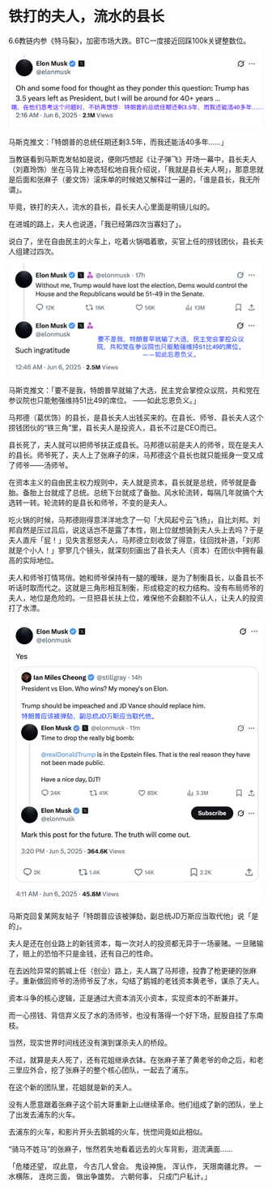 # 铁打的夫人，流水的县长

6.6教链内参《特马裂》，加密市场大跌。BTC一度接近回踩100k关键整数位。

![](2025-06-06-A01.png)

马斯克推文：「特朗普的总统任期还剩3.5年，而我还能活40多年……」

当教链看到马斯克发帖如是说，便刚巧想起《让子弹飞》开场一幕中，县长夫人（刘嘉玲饰）坐在马背上神态轻松地自我介绍说，「我就是县长夫人啊」，那意思就是后面和张麻子（姜文饰）滚床单的时候她又解释过一遍的，「谁是县长，我无所谓」。

毕竟，铁打的夫人，流水的县长，县长夫人心里面是明镜儿似的。

在进城的路上，夫人也说道，「我已经第四次当寡妇了」。

说白了，坐在自由民主的火车上，吃着火锅唱着歌，买官上任的捞钱团伙，县长夫人组建过四次。

![](2025-06-06-A02.png)

马斯克推文：「要不是我，特朗普早就输了大选，民主党会掌控众议院，共和党在参议院也只能勉强维持51比49的席位。 ——如此忘恩负义。」

马邦德（葛优饰）的县长，是县长夫人出钱买来的。在县长、师爷、县长夫人这个捞钱团伙的“铁三角”里，县长夫人是投资人，县长不过是CEO而已。

县长死了，夫人就可以把师爷扶正成县长。马邦德以前是夫人的师爷，现在是夫人的县长。师爷死了，夫人上了张麻子的床，马邦德这个县长也就只能摇身一变又成了师爷——汤师爷。

在资本主义的自由民主权力规则中，夫人就是资本，县长就是总统，师爷就是备胎。备胎上台就成了总统。总统下台就成了备胎。风水轮流转，每隔几年就搞个大选转一转。轮流转的是县长和师爷，不变的是夫人。

吃火锅的时候，马邦德刚得意洋洋地念了一句「大风起兮云飞扬」，自比刘邦。刘邦自然是压过吕后，说这话岂不是露了本性，刚上位就想骑到夫人头上去吗？于是夫人直斥「屁！」见失言惹怒夫人，马邦德立刻收敛了得意，往回找补道，「刘邦就是个小人！」寥寥几个镜头，就深刻刻画出了县长夫人（资本）在团伙中拥有最高的实际地位。

夫人和师爷打情骂俏。她和师爷保持有一腿的暧昧，是为了制衡县长，以备县长不听话时取而代之。这就是三角形相互制衡，形成稳定的权力结构。没有布局师爷的夫人，地位是危险的。一旦把县长扶上位，难保他不会翻脸不认人，让夫人的投资打了水漂。

![](2025-06-06-A03.png)

马斯克回复某网友帖子「特朗普应该被弹劾，副总统JD万斯应当取代他」说「是的」。

夫人是还在创业路上的新钱资本，每一次对人的投资都无异于一场豪赌。一旦赌输了，赔上的恐怕不只是金钱，还有自己的性命。

在去凶险异常的鹅城上任（创业）路上，夫人踹了马邦德，投靠了枪更硬的张麻子。重新做回师爷的汤师爷反了水，勾结了鹅城的老钱资本黄老爷，谋杀了夫人。

资本斗争的核心逻辑，正是通过大资本消灭小资本，实现资本的不断兼并。

而一心捞钱、背信弃义反了水的汤师爷，也没有落得一个好下场，屁股自挂了东南枝。

当然，现实世界时间线还没有演到谋杀夫人的桥段。

不过，就算是夫人死了，还有花姐继承衣钵。在张麻子革了黄老爷的命之后，和老三里应外合，挖了张麻子的整个核心团队，一起去了浦东。

在这个新的团队里，花姐就是新的夫人。

没有人愿意跟着张麻子这个前大哥重新上山继续革命。他们组成了新的团队，坐上了出发去浦东的火车。

去浦东的火车，和影片开头去鹅城的火车，恍惚间竟如此相似。

“骑马不姓马”的张麻子，怅然若失地看着远去的火车背影，泪流满面……

「危楼还望，
叹此意，
今古几人曾会。
鬼设神施，
浑认作，
天限南疆北界。
一水横陈，
连岗三面，
做出争雄势。
六朝何事，
只成门户私计。」
